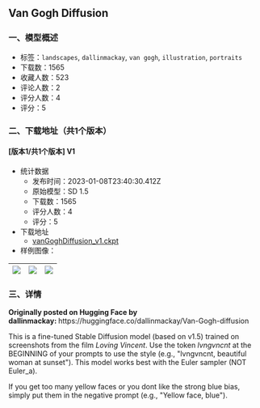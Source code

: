 ## Van Gogh Diffusion
### 一、模型概述

- 标签：`landscapes`, `dallinmackay`, `van gogh`, `illustration`, `portraits`
- 下载数：1565
- 收藏人数：523
- 评论人数：2
- 评分人数：4
- 评分：5

### 二、下载地址（共1个版本）

#### [版本1/共1个版本] V1

- 统计数据
  - 发布时间：2023-01-08T23:40:30.412Z
  - 原始模型：SD 1.5
  - 下载数：1565
  - 评分人数：4
  - 评分：5
- 下载地址
  - [vanGoghDiffusion_v1.ckpt](https://civitai.com/api/download/models/102)
- 样例图像：

| <img src="https://image.civitai.com/xG1nkqKTMzGDvpLrqFT7WA/165f12d2-0b96-4528-8e48-966136060900/width=450/684.jpeg" /> | <img src="https://image.civitai.com/xG1nkqKTMzGDvpLrqFT7WA/acb923db-1e83-4a97-3255-5e4bcefca400/width=450/683.jpeg" /> | <img src="https://image.civitai.com/xG1nkqKTMzGDvpLrqFT7WA/e9c08d7e-5716-4ea4-a4fb-d5822b25d300/width=450/32553.jpeg" /> |
| ---- | ---- | ---- |


### 三、详情
<p></p><p><strong>Originally posted on Hugging Face by dallinmackay: </strong>https://huggingface.co/dallinmackay/Van-Gogh-diffusion</p><p>This is a fine-tuned Stable Diffusion model (based on v1.5) trained on screenshots from the film <em>Loving Vincent</em>. Use the token <em>lvngvncnt</em> at the BEGINNING of your prompts to use the style (e.g., "lvngvncnt, beautiful woman at sunset"). This model works best with the Euler sampler (NOT Euler_a).</p><p>If you get too many yellow faces or you dont like the strong blue bias, simply put them in the negative prompt (e.g., "Yellow face, blue").</p><p><br /></p>